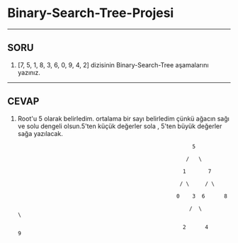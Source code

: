 # Binary-Search-Tree-Projesi
---
## SORU

1. [7, 5, 1, 8, 3, 6, 0, 9, 4, 2] dizisinin Binary-Search-Tree aşamalarını yazınız.

---
## CEVAP

1.  Root'u 5 olarak belirledim. ortalama bir sayı belirledim çünkü ağacın sağı ve solu dengeli olsun.5'ten küçük değerler sola , 5'ten büyük değerler sağa yazılacak.

                                                               5
                                                               
                                                             /   \
                                                             
                                                            1       7 
                                                            
                                                           / \     / \
                                                           
                                                          0    3  6      8
                                                          
                                                              /  \          \
                                                              
                                                            2      4          9
